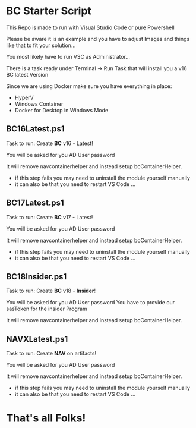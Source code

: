 # BC Starter Script
This Repo is made to run with Visual Studio Code or pure Powershell

Please be aware it is an example and you have to adjust Images and things like that to fit your solution...

You most likely have to run VSC as Administrator...

There is a task ready under Terminal -> Run Task that will install you a v16 BC latest Version

Since we are using Docker make sure you have everything in place:
- HyperV
- Windows Container
- Docker for Desktop in Windows Mode

## BC16Latest.ps1
Task to run: Create **BC** v16 - Latest!

You will be asked for you AD User password

It will remove navcontainerhelper and instead setup bcContainerHelper.
- if this step fails you may need to uninstall the module yourself manually
- it can also be that you need to restart VS Code ...

## BC17Latest.ps1
Task to run: Create **BC** v17 - Latest!

You will be asked for you AD User password

It will remove navcontainerhelper and instead setup bcContainerHelper.
- if this step fails you may need to uninstall the module yourself manually
- it can also be that you need to restart VS Code ...

## BC18Insider.ps1
Task to run: Create **BC** v18 - **Insider**!

You will be asked for you AD User password
You have to provide our sasToken for the insider Program

It will remove navcontainerhelper and instead setup bcContainerHelper.

## NAVXLatest.ps1
Task to run: Create **NAV** on artifacts!

You will be asked for you AD User password

It will remove navcontainerhelper and instead setup bcContainerHelper.
- if this step fails you may need to uninstall the module yourself manually
- it can also be that you need to restart VS Code ...

# That's all Folks!